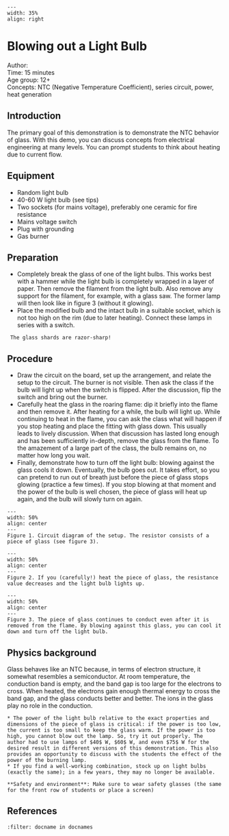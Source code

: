 

<div style="clear: both;">

```{figure} ../../figures/busy.png
---
width: 35%
align: right
```

</div>

# Blowing out a Light Bulb
Author:     \
Time:	  	15 minutes\
Age group:	12+\
Concepts:	NTC (Negative Temperature Coefficient), series circuit, power, heat generation

## Introduction
The primary goal of this demonstration is to demonstrate the NTC behavior of glass. With this demo, you can discuss concepts from electrical engineering at many levels. You can prompt students to think about heating due to current flow.

## Equipment
* Random light bulb
* 40-60 W light bulb (see tips)
* Two sockets (for mains voltage), preferably one ceramic for fire resistance
* Mains voltage switch
* Plug with grounding
* Gas burner

## Preparation
* Completely break the glass of one of the light bulbs. This works best with a hammer while the light bulb is completely wrapped in a layer of paper. Then remove the filament from the light bulb. Also remove any support for the filament, for example, with a glass saw. The former lamp will then look like in figure 3 (without it glowing).
* Place the modified bulb and the intact bulb in a suitable socket, which is not too high on the rim (due to later heating). Connect these lamps in series with a switch.

```{warning}
 The glass shards are razor-sharp!
```

## Procedure
* Draw the circuit on the board, set up the arrangement, and relate the setup to the circuit. The burner is not visible. Then ask the class if the bulb will light up when the switch is flipped. After the discussion, flip the switch and bring out the burner.
* Carefully heat the glass in the roaring flame: dip it briefly into the flame and then remove it. After heating for a while, the bulb will light up. While continuing to heat in the flame, you can ask the class what will happen if you stop heating and place the fitting with glass down. This usually leads to lively discussion. When that discussion has lasted long enough and has been sufficiently in-depth, remove the glass from the flame. To the amazement of a large part of the class, the bulb remains on, no matter how long you wait.
* Finally, demonstrate how to turn off the light bulb: blowing against the glass cools it down. Eventually, the bulb goes out. It takes effort, so you can pretend to run out of breath just before the piece of glass stops glowing (practice a few times). If you stop blowing at that moment and the power of the bulb is well chosen, the piece of glass will heat up again, and the bulb will slowly turn on again.

```{figure} demo31_figure3.tiff
---
width: 50%
align: center
---
Figure 1. Circuit diagram of the setup. The resistor consists of a piece of glass (see figure 3).
```

```{figure} demo31_figure1.jpg
---
width: 50%
align: center
---
Figure 2. If you (carefully!) heat the piece of glass, the resistance value decreases and the light bulb lights up.
```

```{figure} demo31_figure2.jpg
---
width: 50%
align: center
---
Figure 3. The piece of glass continues to conduct even after it is removed from the flame. By blowing against this glass, you can cool it down and turn off the light bulb.
```


## Physics background
Glass behaves like an NTC because, in terms of electron structure, it somewhat resembles a semiconductor. At room temperature, the conduction band is empty, and the band gap is too large for the electrons to cross. When heated, the electrons gain enough thermal energy to cross the band gap, and the glass conducts better and better. The ions in the glass play no role in the conduction.

```{tip}
* The power of the light bulb relative to the exact properties and dimensions of the piece of glass is critical: if the power is too low, the current is too small to keep the glass warm. If the power is too high, you cannot blow out the lamp. So, try it out properly. The author had to use lamps of $40$ W, $60$ W, and even $75$ W for the desired result in different versions of this demonstration. This also provides an opportunity to discuss with the students the effect of the power of the burning lamp.
* If you find a well-working combination, stock up on light bulbs (exactly the same); in a few years, they may no longer be available.
```
```{warning}
**Safety and environment**: Make sure to wear safety glasses (the same for the front row of students or place a screen)
```

## References
```{bibliography}
:filter: docname in docnames
```